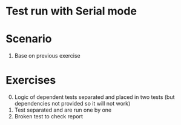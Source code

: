 # Test run with Serial mode

# Scenario

1. Base on previous exercise

# Exercises

0. Logic of dependent tests separated and placed in two tests (but dependencies not provided so it will not work)
1. Test separated and are run one by one
2. Broken test to check report
